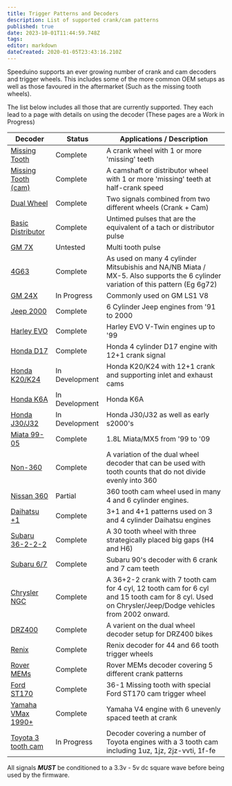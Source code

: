 ```yaml
---
title: Trigger Patterns and Decoders
description: List of supported crank/cam patterns
published: true
date: 2023-10-01T11:44:59.748Z
tags: 
editor: markdown
dateCreated: 2020-01-05T23:43:16.210Z
---
```


Speeduino supports an ever growing number of crank and cam decoders and trigger wheels. This includes some of the more common OEM setups as well as those favoured in the aftermarket (Such as the missing tooth wheels).

The list below includes all those that are currently supported. They each lead to a page with details on using the decoder (These pages are a Work in Progress)

| Decoder                                                 | Status           | Applications / Description  |
| ------------------------------------------------------- | ---------------- | ------------------------------------------------------------------------------------------------------------------------------- |
| [Missing Tooth](/decoders/Missing_Tooth "wikilink")               | Complete         | A crank wheel with 1 or more 'missing' teeth  |
| [Missing Tooth (cam)](/decoders/Missing_Tooth_\(cam\) "wikilink") | Complete         | A camshaft or distributor wheel with 1 or more 'missing' teeth at half-crank speed  |
| [Dual Wheel](/decoders/Dual_Wheel) 																                     | Complete         | Two signals combined from two different wheels (Crank + Cam) |
| [Basic Distributor](/decoders/Basic_Distributor "wikilink")       | Complete         | Untimed pulses that are the equivalent of a tach or distributor pulse  |
| [GM 7X](/decoders/GM_7X "wikilink")                               | Untested         | Multi tooth pulse |
| [4G63](/decoders/4G63 "wikilink")                                 | Complete         | As used on many 4 cylinder Mitsubishis and NA/NB Miata / MX-5. Also supports the 6 cylinder variation of this pattern (Eg 6g72) |
| [GM 24X](/decoders/GM_24X "wikilink")                             | In Progress         | Commonly used on GM LS1 V8  |
| [Jeep 2000](/decoders/Jeep_2000 "wikilink")                       | Complete         | 6 Cylinder Jeep engines from '91 to 2000  |
| [Harley EVO](/decoders/Harley_EVO "wikilink")                     | Complete         | Harley EVO V-Twin engines up to '99  |
| [Honda D17](/decoders/Honda_D17 "wikilink")                       | Complete         | Honda 4 cylinder D17 engine with 12+1 crank signal  |
| [Honda K20/K24](/decoders/HondaK20K24  "wikilink")           | In Development         | Honda K20/K24 with 12+1 crank and supporting inlet and exhaust cams  |
| [Honda K6A](/decoders/HondaK6A  "wikilink")           | In Development         | Honda K6A |
| [Honda J30/J32](/decoders/HondaJ30J32v2  "wikilink")           | In Development         | Honda J30/J32 as well as early s2000's  |
| [Miata 99-05](/decoders/Miata_99 "wikilink")                      | Complete         | 1.8L Miata/MX5 from '99 to '09  |
| [Non-360](/decoders/Non-360 "wikilink")                           | Complete         | A variation of the dual wheel decoder that can be used with tooth counts that do not divide evenly into 360  |
| [Nissan 360](/decoders/Nissan_360 "wikilink")                     | Partial      | 360 tooth cam wheel used in many 4 and 6 cylinder engines. |
| [Daihatsu +1](/decoders/Daihatsu_+1 "wikilink")                   | Complete         | 3+1 and 4+1 patterns used on 3 and 4 cylinder Daihatsu engines |
| [Subaru 36-2-2-2](/decoders/Subaru_36-2-2-2 "wikilink")           | Complete         | A 30 tooth wheel with three strategically placed big gaps             (H4 and H6) |
| [Subaru 6/7](/decoders/Subaru67 "wikilink")           | Complete         | Subaru 90's decoder with 6 crank and 7 cam teeth |
| [Chrysler NGC](/decoders/ChryslerNGC "wikilink")           | Complete         | A 36+2-2 crank with 7 tooth cam for 4 cyl, 12 tooth cam for 6 cyl and 15 tooth cam for 8 cyl. Used on Chrysler/Jeep/Dodge vehicles from 2002 onward. |
| [DRZ400](/decoders/DRZ400V2 "wikilink")           | Complete         | A varient on the dual wheel decoder setup for DRZ400 bikes |
| [Renix](/decoders/RenixV2 "wikilink")           | Complete         | Renix decoder for 44 and 66 tooth trigger wheels |
| [Rover MEMs](/decoders/RoverV2 "wikilink")           | Complete    | Rover MEMs decoder covering 5 different crank patterns |
| [Ford ST170](/decoders/ST170 "wikilink")           | Complete         | 36-1 Missing tooth with special Ford ST170 cam trigger wheel |
| [Yamaha VMax 1990+](/decoders/Yamaha_VMax  "wikilink")           | Complete         | Yamaha V4 engine with 6 unevenly spaced teeth at crank |
| [Toyota 3 tooth cam](/decoders/Toyota3ToothV2  "wikilink")           | In Progress         | Decoder covering a number of Toyota engines with a 3 tooth cam including 1uz, 1jz, 2jz-vvti, 1f-fe |


All signals <b><i>MUST</b></i> be conditioned to a 3.3v - 5v dc square wave before being used by the firmware.